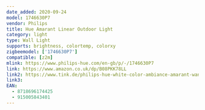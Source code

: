 ```yaml
---
date_added: 2020-09-24
model: 1746630P7
vendor: Philips
title: Hue Amarant Linear Outdoor Light
category: light
type: Wall Light
supports: brightness, colortemp, colorxy
zigbeemodel: ['1746630P7']
compatible: [z2m]
mlink: https://www.philips-hue.com/en-gb/p/-/1746630P7
link: https://www.amazon.co.uk/dp/B08PKK78LL
link2: https://www.tink.de/philips-hue-white-color-ambiance-amarant-wandfluter
link3: 
EAN: 
  - 8718696174425
  - 915005843401
---
```

